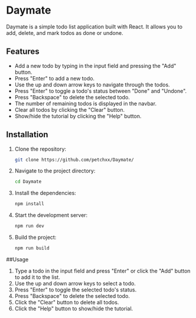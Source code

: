 # Daymate

Daymate is a simple todo list application built with React. It allows you to add, delete, and mark todos as done or undone.

## Features

- Add a new todo by typing in the input field and pressing the "Add" button.
- Press "Enter" to add a new todo.
- Use the up and down arrow keys to navigate through the todos.
- Press "Enter" to toggle a todo's status between "Done" and "Undone".
- Press "Backspace" to delete the selected todo.
- The number of remaining todos is displayed in the navbar.
- Clear all todos by clicking the "Clear" button.
- Show/hide the tutorial by clicking the "Help" button.

## Installation

1. Clone the repository:

   ```bash
   git clone https://github.com/petchxx/Daymate/

2. Navigate to the project directory:

   ```bash
   cd Daymate

3. Install the dependencies:

   ```bash
   npm install

4. Start the development server:

   ```bash
   npm run dev

5. Build the project:

   ```bash
   npm run build

##Usage

1. Type a todo in the input field and press "Enter" or click the "Add" button to add it to the list.
2. Use the up and down arrow keys to select a todo.
3. Press "Enter" to toggle the selected todo's status.
4. Press "Backspace" to delete the selected todo.
5. Click the "Clear" button to delete all todos.
6. Click the "Help" button to show/hide the tutorial.
